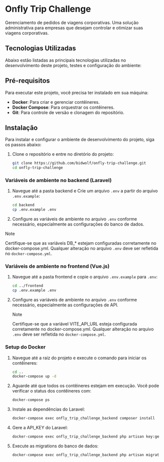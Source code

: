 # Onfly Trip Challenge

Gerenciamento de pedidos de viagens corporativas. Uma solução administrativa para empresas que desejam controlar e otimizar suas viagens corporativas.

## Tecnologias Utilizadas
Abaixo estão listadas as principais tecnologias utilizadas no desenvolvimento deste projeto, testes e configuração do ambiente:
<!--
- **Backend**: PHP 8.2, Laravel 12
- **Frontend**: Vue.js 3, shadcnvue, Tailwind CSS, Axios
- **Banco de Dados**: MySQL 8.0
- **Testes**: PHPUnit, Pest
- **Ambiente de Desenvolvimento**: Docker, Composer, NPM
- **Controle de Versão**: Git, GitHub -->

## Pré-requisitos
Para executar este projeto, você precisa ter instalado em sua máquina:
- **Docker**: Para criar e gerenciar contêineres.
- **Docker Compose**: Para orquestrar os contêineres.
- **Git**: Para controle de versão e clonagem do repositório.

## Instalação
Para instalar e configurar o ambiente de desenvolvimento do projeto, siga os passos abaixo:

1. Clone o repositório e entre no diretório do projeto:
    ```bash
    git clone https://github.com/bidwolf/onfly-trip-challenge.git
    cd onfly-trip-challenge

    ```
### Variáveis de ambiente no backend (Laravel)
1. Navegue até a pasta backend e Crie um arquivo `.env` a partir do arquivo `.env.example`:
    ```bash
    cd backend
    cp .env.example .env
    ```
2. Configure as variáveis de ambiente no arquivo `.env` conforme necessário, especialmente as configurações do banco de dados.
  >[!NOTE]
  > Certifique-se que as variáveis DB_* estejam configuradas corretamente no docker-compose.yml. Qualquer alteração no arquivo `.env` deve ser refletida no `docker-compose.yml`.

### Variáveis de ambiente no frontend (Vue.js)
1. Navegue até a pasta frontend e copie o arquivo `.env.example` para `.env`:
    ```bash
    cd ../frontend
    cp .env.example .env
    ```

2. Configure as variáveis de ambiente no arquivo `.env` conforme necessário, especialmente as configurações de API.
   >[!NOTE]
    > Certifique-se que a variável VITE_API_URL esteja configurada corretamente no docker-compose.yml. Qualquer alteração no arquivo `.env` deve ser refletida no `docker-compose.yml`.

### Setup do Docker
1. Navegue até a raiz do projeto e execute o comando para iniciar os contêineres:
    ```bash
    cd ..
    docker-compose up -d
    ```
2. Aguarde até que todos os contêineres estejam em execução. Você pode verificar o status dos contêineres com:
    ```bash
    docker-compose ps
    ```
3. Instale as dependências do Laravel:
    ```bash
    docker-compose exec onfly_trip_challenge_backend composer install
    ```
4. Gere a API_KEY do Laravel:
    ```bash
    docker-compose exec onfly_trip_challenge_backend php artisan key:generate
    ```
5. Execute as migrations do banco de dados:
    ```bash
    docker-compose exec onfly_trip_challenge_backend php artisan migrate
    ```
